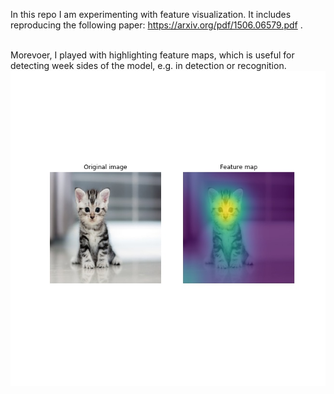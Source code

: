 In this repo I am experimenting with feature visualization.
It includes reproducing the following paper: https://arxiv.org/pdf/1506.06579.pdf . 

<br/> Morevoer, I played with highlighting feature maps, which is useful for detecting week
sides of the model, e.g. in detection or recognition.
<br/>
![Cat](images/cat_feature_map.jpg)

